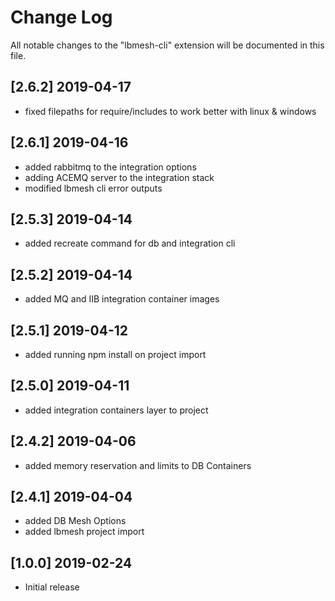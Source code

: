 # Change Log
All notable changes to the "lbmesh-cli" extension will be documented in this file.

## [2.6.2] 2019-04-17
- fixed filepaths for require/includes to work better with linux & windows

## [2.6.1] 2019-04-16
- added rabbitmq to the integration options
- adding ACEMQ server to the integration stack
- modified lbmesh cli error outputs

## [2.5.3] 2019-04-14
- added recreate command for db and integration cli 

## [2.5.2] 2019-04-14
- added MQ and IIB integration container images

## [2.5.1] 2019-04-12
- added running npm install on project import

## [2.5.0] 2019-04-11
- added integration containers layer to project

## [2.4.2] 2019-04-06
- added memory reservation and limits to DB Containers

## [2.4.1] 2019-04-04
- added DB Mesh Options
- added lbmesh project import

## [1.0.0] 2019-02-24
- Initial release
